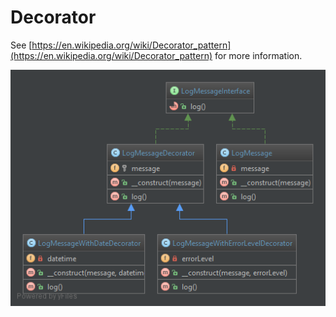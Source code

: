 Decorator
========================================

See [https://en.wikipedia.org/wiki/Decorator_pattern](https://en.wikipedia.org/wiki/Decorator_pattern) for more information.

![Decorator UML](doc/Decorator.png)